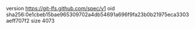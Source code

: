 version https://git-lfs.github.com/spec/v1
oid sha256:0e1cbeb15bae965309702a4db54691a696f9fa23b0b21975eca3303aeff707f2
size 4073
